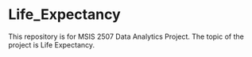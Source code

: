 # Life_Expectancy
This repository is for MSIS 2507 Data Analytics Project. The topic of the project is Life Expectancy. 
